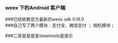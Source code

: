 ### weex 下的Android 客户端    
###已经依赖官方最新的weex sdk 0.16.0  
###自己写了两个模块：支付宝、微信支付 ； 相机模块；

###二哥是是是是steamsets是提示